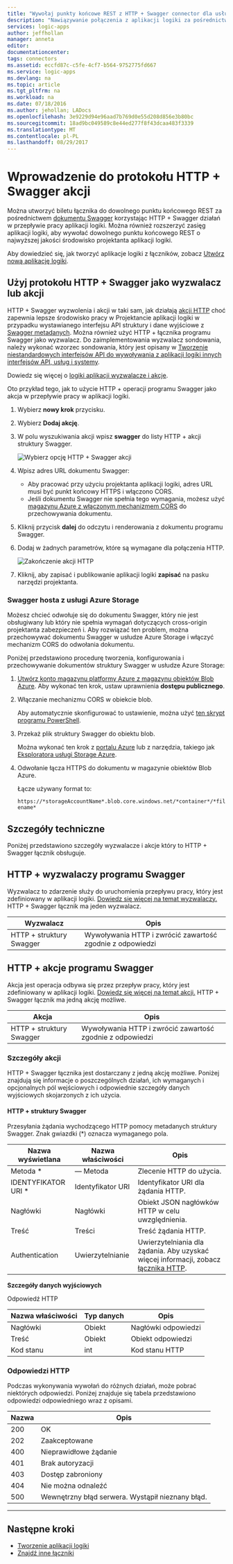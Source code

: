 ```yaml
---
title: "Wywołaj punkty końcowe REST z HTTP + Swagger connector dla usługi Azure Logic Apps | Dokumentacja firmy Microsoft"
description: "Nawiązywanie połączenia z aplikacji logiki za pośrednictwem programu Swagger z HTTP + programu Swagger do punkty końcowe REST łącznika"
services: logic-apps
author: jeffhollan
manager: anneta
editor: 
documentationcenter: 
tags: connectors
ms.assetid: eccfd87c-c5fe-4cf7-b564-9752775fd667
ms.service: logic-apps
ms.devlang: na
ms.topic: article
ms.tgt_pltfrm: na
ms.workload: na
ms.date: 07/18/2016
ms.author: jehollan; LADocs
ms.openlocfilehash: 3e9229d94e96aad7b769d0e55d208d856e3b80bc
ms.sourcegitcommit: 18ad9bc049589c8e44ed277f8f43dcaa483f3339
ms.translationtype: MT
ms.contentlocale: pl-PL
ms.lasthandoff: 08/29/2017
---
```

# <a name="get-started-with-the-http--swagger-action"></a>Wprowadzenie do protokołu HTTP + Swagger akcji

Można utworzyć biletu łącznika do dowolnego punktu końcowego REST za pośrednictwem [dokumentu Swagger](https://swagger.io) korzystając HTTP + Swagger działań w przepływie pracy aplikacji logiki. Można również rozszerzyć zasięg aplikacji logiki, aby wywołać dowolnego punktu końcowego REST o najwyższej jakości środowisko projektanta aplikacji logiki.

Aby dowiedzieć się, jak tworzyć aplikacje logiki z łączników, zobacz [Utwórz nową aplikację logiki](../logic-apps/logic-apps-create-a-logic-app.md).

## <a name="use-http--swagger-as-a-trigger-or-an-action"></a>Użyj protokołu HTTP + Swagger jako wyzwalacz lub akcji

HTTP + Swagger wyzwolenia i akcji w taki sam, jak działają [akcji HTTP](connectors-native-http.md) choć zapewnia lepsze środowisko pracy w Projektancie aplikacji logiki w przypadku wystawianego interfejsu API struktury i dane wyjściowe z [Swagger metadanych](https://swagger.io). Można również użyć HTTP + łącznika programu Swagger jako wyzwalacz. Do zaimplementowania wyzwalacz sondowania, należy wykonać wzorzec sondowania, który jest opisany w [Tworzenie niestandardowych interfejsów API do wywoływania z aplikacji logiki innych interfejsów API, usług i systemy](../logic-apps/logic-apps-create-api-app.md#polling-triggers).

Dowiedz się więcej o [logiki aplikacji wyzwalacze i akcje](connectors-overview.md).

Oto przykład tego, jak to użycie HTTP + operacji programu Swagger jako akcja w przepływie pracy w aplikacji logiki.

1. Wybierz **nowy krok** przycisku.
2. Wybierz **Dodaj akcję**.
3. W polu wyszukiwania akcji wpisz **swagger** do listy HTTP + akcji struktury Swagger.
   
    ![Wybierz opcję HTTP + Swagger akcji](./media/connectors-native-http-swagger/using-action-1.png)
4. Wpisz adres URL dokumentu Swagger:
   
   * Aby pracować przy użyciu projektanta aplikacji logiki, adres URL musi być punkt końcowy HTTPS i włączono CORS.
   * Jeśli dokumentu Swagger nie spełnia tego wymagania, możesz użyć [magazynu Azure z włączonym mechanizmem CORS](#hosting-swagger-from-storage) do przechowywania dokumentu.
5. Kliknij przycisk **dalej** do odczytu i renderowania z dokumentu programu Swagger.
6. Dodaj w żadnych parametrów, które są wymagane dla połączenia HTTP.
   
    ![Zakończenie akcji HTTP](./media/connectors-native-http-swagger/using-action-2.png)
7. Kliknij, aby zapisać i publikowanie aplikacji logiki **zapisać** na pasku narzędzi projektanta.

### <a name="host-swagger-from-azure-storage"></a>Swagger hosta z usługi Azure Storage
Możesz chcieć odwołuje się do dokumentu Swagger, który nie jest obsługiwany lub który nie spełnia wymagań dotyczących cross-origin projektanta zabezpieczeń i. Aby rozwiązać ten problem, można przechowywać dokumentu Swagger w usłudze Azure Storage i włączyć mechanizm CORS do odwołania dokumentu.  

Poniżej przedstawiono procedurę tworzenia, konfigurowania i przechowywanie dokumentów struktury Swagger w usłudze Azure Storage:

1. [Utwórz konto magazynu platformy Azure z magazynu obiektów Blob Azure](../storage/common/storage-create-storage-account.md). Aby wykonać ten krok, ustaw uprawnienia **dostępu publicznego**.

2. Włączanie mechanizmu CORS w obiekcie blob. 

   Aby automatycznie skonfigurować to ustawienie, można użyć [ten skrypt programu PowerShell](https://github.com/logicappsio/EnableCORSAzureBlob/blob/master/EnableCORSAzureBlob.ps1).

3. Przekaż plik struktury Swagger do obiektu blob. 

   Można wykonać ten krok z [portalu Azure](https://portal.azure.com) lub z narzędzia, takiego jak [Eksploratora usługi Storage Azure](http://storageexplorer.com/).

4. Odwołanie łącza HTTPS do dokumentu w magazynie obiektów Blob Azure. 

   Łącze używany format to:

   `https://*storageAccountName*.blob.core.windows.net/*container*/*filename*`

## <a name="technical-details"></a>Szczegóły techniczne
Poniżej przedstawiono szczegóły wyzwalacze i akcje który to HTTP + Swagger łącznik obsługuje.

## <a name="http--swagger-triggers"></a>HTTP + wyzwalaczy programu Swagger
Wyzwalacz to zdarzenie służy do uruchomienia przepływu pracy, który jest zdefiniowany w aplikacji logiki. [Dowiedz się więcej na temat wyzwalaczy.](connectors-overview.md) HTTP + Swagger łącznik ma jeden wyzwalacz.

| Wyzwalacz | Opis |
| --- | --- |
| HTTP + struktury Swagger |Wywoływania HTTP i zwrócić zawartość zgodnie z odpowiedzi |

## <a name="http--swagger-actions"></a>HTTP + akcje programu Swagger
Akcja jest operacja odbywa się przez przepływ pracy, który jest zdefiniowany w aplikacji logiki. [Dowiedz się więcej na temat akcji.](connectors-overview.md) HTTP + Swagger łącznik ma jedną akcję możliwe.

| Akcja | Opis |
| --- | --- |
| HTTP + struktury Swagger |Wywoływania HTTP i zwrócić zawartość zgodnie z odpowiedzi |

### <a name="action-details"></a>Szczegóły akcji
HTTP + Swagger łącznika jest dostarczany z jedną akcję możliwe. Poniżej znajdują się informacje o poszczególnych działań, ich wymaganych i opcjonalnych pól wejściowych i odpowiednie szczegóły danych wyjściowych skojarzonych z ich użycia.

#### <a name="http--swagger"></a>HTTP + struktury Swagger
Przesyłania żądania wychodzącego HTTP pomocy metadanych struktury Swagger.
Znak gwiazdki (*) oznacza wymaganego pola.

| Nazwa wyświetlana | Nazwa właściwości | Opis |
| --- | --- | --- |
| Metoda * |— Metoda |Zlecenie HTTP do użycia. |
| IDENTYFIKATOR URI * |Identyfikator URI |Identyfikator URI dla żądania HTTP. |
| Nagłówki |Nagłówki |Obiekt JSON nagłówków HTTP w celu uwzględnienia. |
| Treść |Treści |Treść żądania HTTP. |
| Authentication |Uwierzytelnianie |Uwierzytelniania dla żądania. Aby uzyskać więcej informacji, zobacz [łącznika HTTP](connectors-native-http.md#authentication). |

**Szczegóły danych wyjściowych**

Odpowiedź HTTP

| Nazwa właściwości | Typ danych | Opis |
| --- | --- | --- |
| Nagłówki |Obiekt |Nagłówki odpowiedzi |
| Treść |Obiekt |Obiekt odpowiedzi |
| Kod stanu |int |Kod stanu HTTP |

### <a name="http-responses"></a>Odpowiedzi HTTP
Podczas wykonywania wywołań do różnych działań, może pobrać niektórych odpowiedzi. Poniżej znajduje się tabela przedstawiono odpowiedzi odpowiedniego wraz z opisami.

| Nazwa | Opis |
| --- | --- |
| 200 |OK |
| 202 |Zaakceptowane |
| 400 |Nieprawidłowe żądanie |
| 401 |Brak autoryzacji |
| 403 |Dostęp zabroniony |
| 404 |Nie można odnaleźć |
| 500 |Wewnętrzny błąd serwera. Wystąpił nieznany błąd. |

- - -
## <a name="next-steps"></a>Następne kroki

* [Tworzenie aplikacji logiki](../logic-apps/logic-apps-create-a-logic-app.md)
* [Znajdź inne łączniki](apis-list.md)